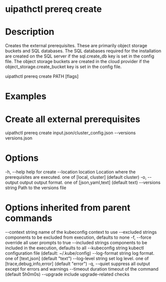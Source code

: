 ﻿# uipathctl prereq create

# Description

Creates the external prerequisites. These are primarily object storage buckets and SQL databases. The SQL databases required for the installation are created on the SQL server if the sql.create_db key is set in the config file. The object storage buckets are created in the cloud provider if the object_storage.create_bucket key is set in the config file.

uipathctl prereq create PATH [flags]

# Examples

# Create all external prerequisites
uipathctl prereq create input.json/cluster_config.json --versions versions.json

# Options

-h, --help                help for create
      --location location   Location where the prerequisites are executed. one of [local, cluster] (default cluster)
  -o, --output output       output format. one of [json,yaml,text] (default text)
      --versions string     Path to the versions file

# Options inherited from parent commands

--context string      name of the kubeconfig context to use
      --excluded strings    components to be excluded from execution, defaults to none
  -f, --force               override all user prompts to true
      --included strings    components to be included in the execution, defaults to all
      --kubeconfig string   kubectl configuration file (default: ~/.kube/config)
      --log-format string   log format. one of [text,json] (default "text")
      --log-level string    set log level. one of [trace,debug,info,error] (default "error")
  -q, --quiet               suppress all output except for errors and warnings
      --timeout duration    timeout of the command (default 5h0m0s)
      --upgrade             include upgrade-related checks
